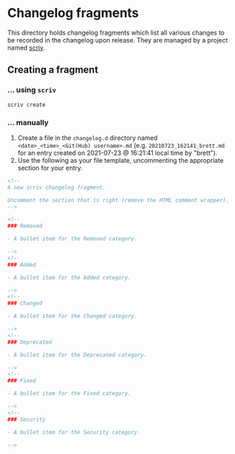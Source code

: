 # Changelog fragments

This directory holds changelog fragments which list all various changes to be
recorded in the changelog upon release. They are managed by a project named
[scriv](https://scriv.readthedocs.io).

## Creating a fragment

### ... using `scriv`

`scriv create`

### ... manually

1. Create a file in the `changelog.d` directory named
   `<date>_<time>_<Git(Hub) username>.md` (e.g. `20210723_162141_brett.md` for
   an entry created on 2021-07-23 @ 16:21:41 local time by "brett").
1. Use the following as your file template, uncommenting the appropriate section
   for your entry.

```markdown
<!--
A new scriv changelog fragment.

Uncomment the section that is right (remove the HTML comment wrapper).
-->

<!--
### Removed

- A bullet item for the Removed category.

-->
<!--
### Added

- A bullet item for the Added category.

-->
<!--
### Changed

- A bullet item for the Changed category.

-->
<!--
### Deprecated

- A bullet item for the Deprecated category.

-->
<!--
### Fixed

- A bullet item for the Fixed category.

-->
<!--
### Security

- A bullet item for the Security category.

-->

```
